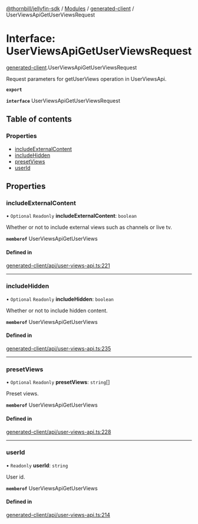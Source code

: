 [@thornbill/jellyfin-sdk](../README.md) / [Modules](../modules.md) / [generated-client](../modules/generated_client.md) / UserViewsApiGetUserViewsRequest

# Interface: UserViewsApiGetUserViewsRequest

[generated-client](../modules/generated_client.md).UserViewsApiGetUserViewsRequest

Request parameters for getUserViews operation in UserViewsApi.

**`export`**

**`interface`** UserViewsApiGetUserViewsRequest

## Table of contents

### Properties

- [includeExternalContent](generated_client.UserViewsApiGetUserViewsRequest.md#includeexternalcontent)
- [includeHidden](generated_client.UserViewsApiGetUserViewsRequest.md#includehidden)
- [presetViews](generated_client.UserViewsApiGetUserViewsRequest.md#presetviews)
- [userId](generated_client.UserViewsApiGetUserViewsRequest.md#userid)

## Properties

### includeExternalContent

• `Optional` `Readonly` **includeExternalContent**: `boolean`

Whether or not to include external views such as channels or live tv.

**`memberof`** UserViewsApiGetUserViews

#### Defined in

[generated-client/api/user-views-api.ts:221](https://github.com/thornbill/jellyfin-sdk-typescript/blob/c65c42e/src/generated-client/api/user-views-api.ts#L221)

___

### includeHidden

• `Optional` `Readonly` **includeHidden**: `boolean`

Whether or not to include hidden content.

**`memberof`** UserViewsApiGetUserViews

#### Defined in

[generated-client/api/user-views-api.ts:235](https://github.com/thornbill/jellyfin-sdk-typescript/blob/c65c42e/src/generated-client/api/user-views-api.ts#L235)

___

### presetViews

• `Optional` `Readonly` **presetViews**: `string`[]

Preset views.

**`memberof`** UserViewsApiGetUserViews

#### Defined in

[generated-client/api/user-views-api.ts:228](https://github.com/thornbill/jellyfin-sdk-typescript/blob/c65c42e/src/generated-client/api/user-views-api.ts#L228)

___

### userId

• `Readonly` **userId**: `string`

User id.

**`memberof`** UserViewsApiGetUserViews

#### Defined in

[generated-client/api/user-views-api.ts:214](https://github.com/thornbill/jellyfin-sdk-typescript/blob/c65c42e/src/generated-client/api/user-views-api.ts#L214)
